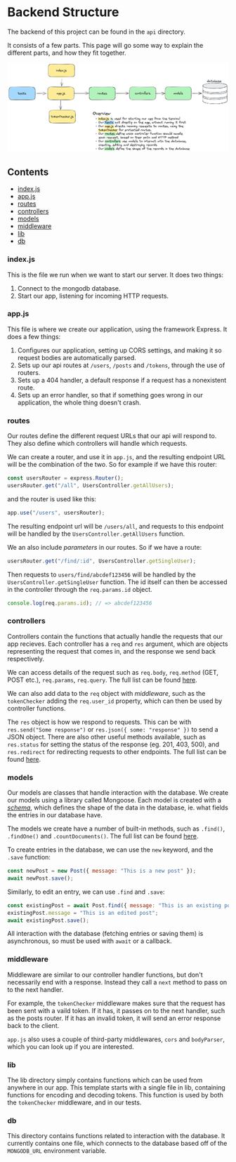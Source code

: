 # Backend Structure

The backend of this project can be found in the `api` directory.

It consists of a few parts. This page will go some way to explain the different
parts, and how they fit together.

![Diagram of the structure of the api](./diagrams/api_overview.png)

## Contents
- [index.js](#indexjs)
- [app.js](#appjs)
- [routes](#routes)
- [controllers](#controllers)
- [models](#models)
- [middleware](#middleware)
- [lib](#lib)
- [db](#db)

### index.js

This is the file we run when we want to start our server. It does two things:

1. Connect to the mongodb database.
2. Start our app, listening for incoming HTTP requests.

### app.js

This file is where we create our application, using the framework Express. It
does a few things:

1. Configures our application, setting up CORS settings, and making it so
   request bodies are automatically parsed.
2. Sets up our api routes at `/users`, `/posts` and `/tokens`, through the use
   of routers.
3. Sets up a 404 handler, a default response if a request has a nonexistent
   route.
4. Sets up an error handler, so that if something goes wrong in our application,
   the whole thing doesn't crash.

### routes

Our routes define the different request URLs that our api will respond to. They
also define which controllers will handle which requests.

We can create a router, and use it in `app.js`, and the resulting endpoint URL
will be the combination of the two. So for example if we have this router:

```js
const usersRouter = express.Router();
usersRouter.get("/all", UsersController.getAllUsers);
```

and the router is used like this:

```js
app.use("/users", usersRouter);
```

The resulting endpoint url will be `/users/all`, and requests to this endpoint
will be handled by the `UsersController.getAllUsers` function.

We an also include _parameters_ in our routes. So if we have a route:

```js
usersRouter.get("/find/:id", UsersController.getSingleUser);
```

Then requests to `users/find/abcdef123456` will be handled by the
`UsersController.getSingleUser` function. The id itself can then be accessed in
the controller through the `req.params.id` object.

```js
console.log(req.params.id); // => abcdef123456
```

### controllers

Controllers contain the functions that actually handle the requests that our app
recieves. Each controller has a `req` and `res` argument, which are objects
representing the request that comes in, and the response we send back
respectively.

We can access details of the request such as `req.body`, `req.method` (GET, POST
etc.), `req.params`, `req.query`. The full list can be found
[here](https://expressjs.com/en/api.html#req).

We can also add data to the `req` object with _middleware_, such as the
`tokenChecker` adding the `req.user_id` property, which can then be used by
controller functions.

The `res` object is how we respond to requests. This can be with
`res.send("Some response")` or `res.json({ some: "response" })` to send a JSON
object. There are also other useful methods available, such as `res.status` for
setting the status of the response (eg. 201, 403, 500), and `res.redirect` for
redirecting requests to other endpoints. The full list can be found
[here](https://expressjs.com/en/api.html#res).

### models

Our models are classes that handle interaction with the database. We create our
models using a library called Mongoose. Each model is created with a
[_schema_](https://mongoosejs.com/docs/guide.html), which defines the shape of
the data in the database, ie. what fields the entries in our database have.

The models we create have a number of built-in methods, such as `.find()`,
`.findOne()` and `.countDocuments()`. The full list can be found
[here](https://mongoosejs.com/docs/api/model.html).

To create entries in the database, we can use the `new` keyword, and the `.save`
function:

```js
const newPost = new Post({ message: "This is a new post" });
await newPost.save();
```

Similarly, to edit an entry, we can use `.find` and `.save`:

```js
const existingPost = await Post.find({ message: "This is an existing post" });
existingPost.message = "This is an edited post";
await existingPost.save();
```

All interaction with the database (fetching entries or saving them) is
asynchronous, so must be used with `await` or a callback.

### middleware

Middleware are similar to our controller handler functions, but don't
necessarily end with a response. Instead they call a `next` method to pass on to
the next handler.

For example, the `tokenChecker` middleware makes sure that the request has been
sent with a vaild token. If it has, it passes on to the next handler, such as
the posts router. If it has an invalid token, it will send an error response
back to the client.

`app.js` also uses a couple of third-party middlewares, `cors` and `bodyParser`,
which you can look up if you are interested.

### lib

The lib directory simply contains functions which can be used from anywhere in our
app. This template starts with a single file in lib, containing functions for
encoding and decoding tokens. This function is used by both the `tokenChecker`
middleware, and in our tests.

### db
This directory contains functions related to interaction with the database. It currently contains one file, which connects to the database based off of the `MONGODB_URL` environment variable.